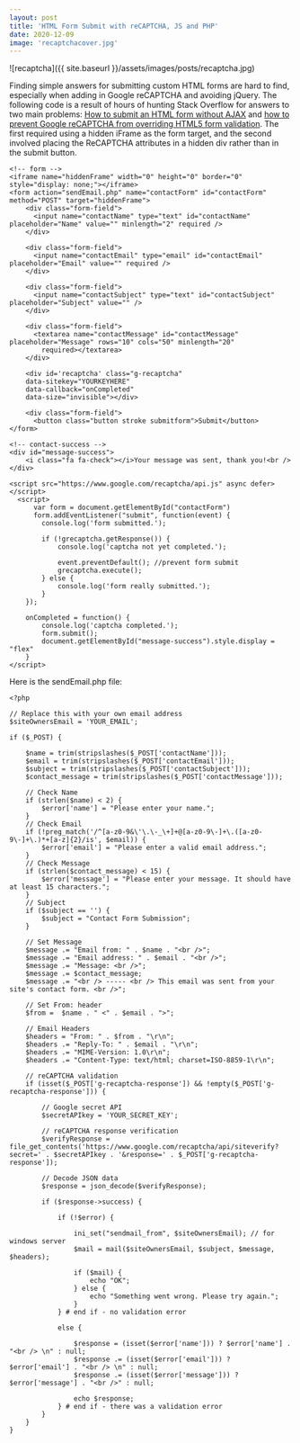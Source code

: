 ```yaml
---
layout: post
title: 'HTML Form Submit with reCAPTCHA, JS and PHP'
date: 2020-12-09
image: 'recaptchacover.jpg'
---
```


![recaptcha]({{ site.baseurl }}/assets/images/posts/recaptcha.jpg)

Finding simple answers for submitting custom HTML forms are hard to find, especially when adding in Google reCAPTCHA and avoiding jQuery. The following code is a result of hours of hunting Stack Overflow for answers to two main problems: [How to submit an HTML form without AJAX](https://visdup.blogspot.com/2019/03/how-to-submit-html-form-without.html) and [how to prevent Google reCAPTCHA from overriding HTML5 form validation](https://stackoverflow.com/questions/44021400/how-to-run-recaptcha-only-if-html5-validation-has-passed/44026198#44026198). The first required using a hidden iFrame as the form target, and the second involved placing the ReCAPTCHA attributes in a hidden div rather than in the submit button.

```
<!-- form -->
<iframe name="hiddenFrame" width="0" height="0" border="0" style="display: none;"></iframe>
<form action="sendEmail.php" name="contactForm" id="contactForm" method="POST" target="hiddenFrame">
    <div class="form-field">
      <input name="contactName" type="text" id="contactName" placeholder="Name" value="" minlength="2" required />
    </div>

    <div class="form-field">
      <input name="contactEmail" type="email" id="contactEmail" placeholder="Email" value="" required />
    </div>

    <div class="form-field">
      <input name="contactSubject" type="text" id="contactSubject" placeholder="Subject" value="" />
    </div>

    <div class="form-field">
      <textarea name="contactMessage" id="contactMessage" placeholder="Message" rows="10" cols="50" minlength="20"
        required></textarea>
    </div>

    <div id='recaptcha' class="g-recaptcha"
    data-sitekey="YOURKEYHERE"
    data-callback="onCompleted"
    data-size="invisible"></div>

    <div class="form-field">
      <button class="button stroke submitform">Submit</button>
</form>

<!-- contact-success -->
<div id="message-success">
    <i class="fa fa-check"></i>Your message was sent, thank you!<br />
</div>

<script src="https://www.google.com/recaptcha/api.js" async defer>
</script>
  <script>
      var form = document.getElementById("contactForm")
      form.addEventListener("submit", function(event) {
        console.log('form submitted.');

        if (!grecaptcha.getResponse()) {
            console.log('captcha not yet completed.');

            event.preventDefault(); //prevent form submit
            grecaptcha.execute();
        } else {
            console.log('form really submitted.');
        }
    });

    onCompleted = function() {
        console.log('captcha completed.');
        form.submit();
        document.getElementById("message-success").style.display = "flex"
    }
</script>

```

Here is the sendEmail.php file:

```
<?php

// Replace this with your own email address
$siteOwnersEmail = 'YOUR_EMAIL';

if ($_POST) {

	$name = trim(stripslashes($_POST['contactName']));
	$email = trim(stripslashes($_POST['contactEmail']));
	$subject = trim(stripslashes($_POST['contactSubject']));
	$contact_message = trim(stripslashes($_POST['contactMessage']));

	// Check Name
	if (strlen($name) < 2) {
		$error['name'] = "Please enter your name.";
	}
	// Check Email
	if (!preg_match('/^[a-z0-9&\'\.\-_\+]+@[a-z0-9\-]+\.([a-z0-9\-]+\.)*+[a-z]{2}/is', $email)) {
		$error['email'] = "Please enter a valid email address.";
	}
	// Check Message
	if (strlen($contact_message) < 15) {
		$error['message'] = "Please enter your message. It should have at least 15 characters.";
	}
	// Subject
	if ($subject == '') {
		$subject = "Contact Form Submission";
	}

	// Set Message
	$message .= "Email from: " . $name . "<br />";
	$message .= "Email address: " . $email . "<br />";
	$message .= "Message: <br />";
	$message .= $contact_message;
	$message .= "<br /> ----- <br /> This email was sent from your site's contact form. <br />";

	// Set From: header
	$from =  $name . " <" . $email . ">";

	// Email Headers
	$headers = "From: " . $from . "\r\n";
	$headers .= "Reply-To: " . $email . "\r\n";
	$headers .= "MIME-Version: 1.0\r\n";
	$headers .= "Content-Type: text/html; charset=ISO-8859-1\r\n";

	// reCAPTCHA validation
	if (isset($_POST['g-recaptcha-response']) && !empty($_POST['g-recaptcha-response'])) {

		// Google secret API
		$secretAPIkey = 'YOUR_SECRET_KEY';

		// reCAPTCHA response verification
		$verifyResponse = file_get_contents('https://www.google.com/recaptcha/api/siteverify?secret=' . $secretAPIkey . '&response=' . $_POST['g-recaptcha-response']);

		// Decode JSON data
		$response = json_decode($verifyResponse);

		if ($response->success) {

			if (!$error) {

				ini_set("sendmail_from", $siteOwnersEmail); // for windows server
				$mail = mail($siteOwnersEmail, $subject, $message, $headers);

				if ($mail) {
					echo "OK";
				} else {
					echo "Something went wrong. Please try again.";
				}
			} # end if - no validation error

			else {

				$response = (isset($error['name'])) ? $error['name'] . "<br /> \n" : null;
				$response .= (isset($error['email'])) ? $error['email'] . "<br /> \n" : null;
				$response .= (isset($error['message'])) ? $error['message'] . "<br />" : null;

				echo $response;
			} # end if - there was a validation error
		}
	}
}
```
